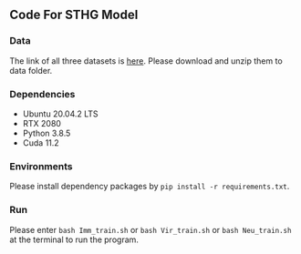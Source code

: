 ## Code For STHG Model

### Data
The link of all three datasets is [here](https://pan.baidu.com/s/1V6Pyj4SZIcbkP77vQ93u5g?pwd=wh1w). Please download and unzip them to data folder.

### Dependencies
* Ubuntu 20.04.2 LTS
* RTX 2080
* Python 3.8.5
* Cuda 11.2

### Environments
Please install dependency packages by `pip install -r requirements.txt`.

### Run
Please enter `bash Imm_train.sh` or `bash Vir_train.sh` or `bash Neu_train.sh` at the terminal to run the program.

